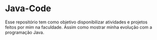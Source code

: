 # Java-Code
Esse repositório tem como objetivo disponibilizar atividades e projetos feitos por mim na faculdade. Assim como mostrar minha evolução com a programação Java.
